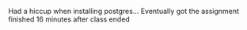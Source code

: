 Had a hiccup when installing postgres...
Eventually got the assignment finished 16 minutes after class ended
